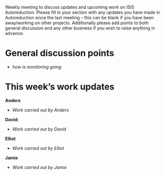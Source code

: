 Weekly meeting to discuss updates and upcoming work on ISIS Autoreduction.
Please fill in your section with any updates you have made in Autoreduction since the last meeting – this can be blank if you have been away/working on other projects. Additionally please add points to both general discussion and any other business if you wish to raise anything in advance. 

General discussion points
=========================
* *how is monitoring going*

This week’s work updates
========================

**Anders**
* *Work carried out by Anders* 

**David:**
* *Work carried out by David*

**Elliot**
* *Work carried out by Elliot*

**Jamie**
* *Work carried out by Jamie*
